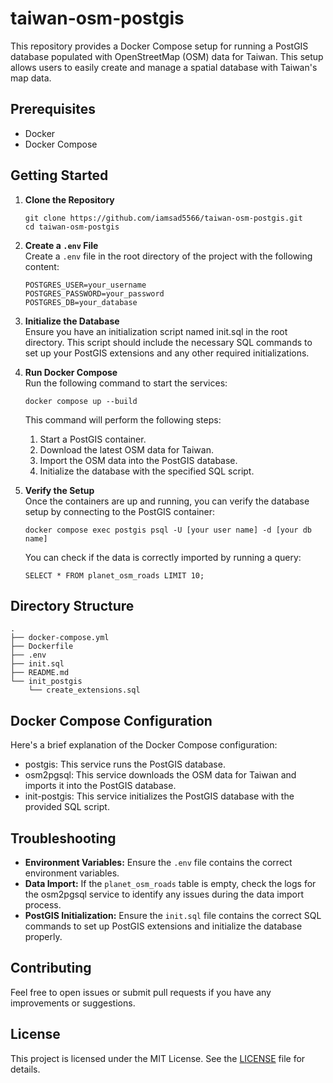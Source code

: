 # taiwan-osm-postgis
This repository provides a Docker Compose setup for running a PostGIS database populated with OpenStreetMap (OSM) data for Taiwan. This setup allows users to easily create and manage a spatial database with Taiwan's map data.

## Prerequisites
- Docker
- Docker Compose

## Getting Started
1. **Clone the Repository**
    ```
    git clone https://github.com/iamsad5566/taiwan-osm-postgis.git
    cd taiwan-osm-postgis

    ```
2. **Create a `.env` File**  
    Create a `.env` file in the root directory of the project with the following content:
    ```
    POSTGRES_USER=your_username
    POSTGRES_PASSWORD=your_password
    POSTGRES_DB=your_database
    ```
3. **Initialize the Database**  
    Ensure you have an initialization script named init.sql in the root directory. This script should include the necessary SQL commands to set up your PostGIS extensions and any other required initializations.

4. **Run Docker Compose**  
    Run the following command to start the services:
    ```
    docker compose up --build
    ```

    This command will perform the following steps:

    1. Start a PostGIS container.
    2. Download the latest OSM data for Taiwan.
    3. Import the OSM data into the PostGIS database.
    4. Initialize the database with the specified SQL script.

5. **Verify the Setup**  
    Once the containers are up and running, you can verify the database setup by connecting to the PostGIS container:
    ```
    docker compose exec postgis psql -U [your user name] -d [your db name]
    ```
    You can check if the data is correctly imported by running a query:
    ```
    SELECT * FROM planet_osm_roads LIMIT 10;
    ```

## Directory Structure
```
.
├── docker-compose.yml
├── Dockerfile
├── .env
├── init.sql
├── README.md
└── init_postgis
    └── create_extensions.sql
```

## Docker Compose Configuration
Here's a brief explanation of the Docker Compose configuration:

- postgis: This service runs the PostGIS database.
- osm2pgsql: This service downloads the OSM data for Taiwan and imports it into the PostGIS database.
- init-postgis: This service initializes the PostGIS database with the provided SQL script.

## Troubleshooting
- **Environment Variables:** Ensure the `.env` file contains the correct environment variables.
- **Data Import:** If the `planet_osm_roads` table is empty, check the logs for the osm2pgsql service to identify any issues during the data import process.
- **PostGIS Initialization:** Ensure the `init.sql` file contains the correct SQL commands to set up PostGIS extensions and initialize the database properly.

## Contributing
Feel free to open issues or submit pull requests if you have any improvements or suggestions.

## License
This project is licensed under the MIT License. See the [LICENSE](./LICENSE) file for details.